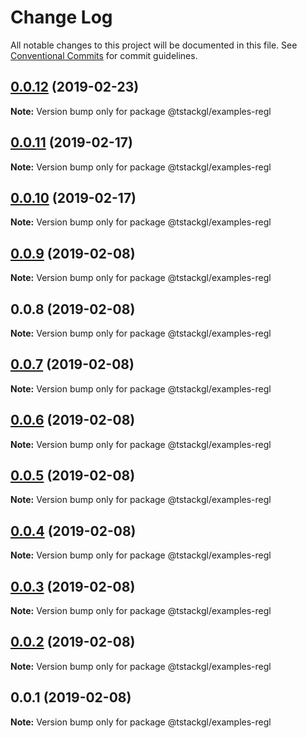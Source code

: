 # Change Log

All notable changes to this project will be documented in this file.
See [Conventional Commits](https://conventionalcommits.org) for commit guidelines.

## [0.0.12](https://github.com/nkint/tstackgl/compare/@tstackgl/examples-regl@0.0.11...@tstackgl/examples-regl@0.0.12) (2019-02-23)

**Note:** Version bump only for package @tstackgl/examples-regl





## [0.0.11](https://github.com/nkint/tstackgl/compare/@tstackgl/examples-regl@0.0.10...@tstackgl/examples-regl@0.0.11) (2019-02-17)

**Note:** Version bump only for package @tstackgl/examples-regl





## [0.0.10](https://github.com/nkint/tstackgl/compare/@tstackgl/examples-regl@0.0.9...@tstackgl/examples-regl@0.0.10) (2019-02-17)

**Note:** Version bump only for package @tstackgl/examples-regl





## [0.0.9](https://github.com/nkint/tstackgl/compare/@tstackgl/examples-regl@0.0.8...@tstackgl/examples-regl@0.0.9) (2019-02-08)

**Note:** Version bump only for package @tstackgl/examples-regl





## 0.0.8 (2019-02-08)

**Note:** Version bump only for package @tstackgl/examples-regl





## [0.0.7](https://github.com/nkint/tstackgl/compare/@tstackgl/examples-regl@0.0.3...@tstackgl/examples-regl@0.0.7) (2019-02-08)

**Note:** Version bump only for package @tstackgl/examples-regl





## [0.0.6](https://github.com/nkint/tstackgl/compare/@tstackgl/examples-regl@0.0.3...@tstackgl/examples-regl@0.0.6) (2019-02-08)

**Note:** Version bump only for package @tstackgl/examples-regl





## [0.0.5](https://github.com/nkint/tstackgl/compare/@tstackgl/examples-regl@0.0.3...@tstackgl/examples-regl@0.0.5) (2019-02-08)

**Note:** Version bump only for package @tstackgl/examples-regl





## [0.0.4](https://github.com/nkint/tstackgl/compare/@tstackgl/examples-regl@0.0.3...@tstackgl/examples-regl@0.0.4) (2019-02-08)

**Note:** Version bump only for package @tstackgl/examples-regl





## [0.0.3](https://github.com/nkint/tstackgl/compare/@tstackgl/examples-regl@0.0.2...@tstackgl/examples-regl@0.0.3) (2019-02-08)

**Note:** Version bump only for package @tstackgl/examples-regl





## [0.0.2](https://github.com/nkint/tstackgl/compare/@tstackgl/examples-regl@0.0.1...@tstackgl/examples-regl@0.0.2) (2019-02-08)

**Note:** Version bump only for package @tstackgl/examples-regl





## 0.0.1 (2019-02-08)

**Note:** Version bump only for package @tstackgl/examples-regl
